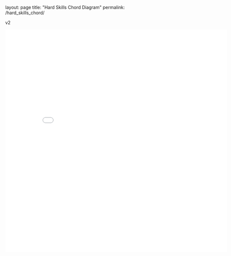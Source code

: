 
layout: page
title: "Hard Skills Chord Diagram"
permalink: /hard_skills_chord/

v2

<iframe width = "700" height="700" seamless frameborder="0" scrolling = "no" src="./images/hard_skills_chord.html"></iframe>
